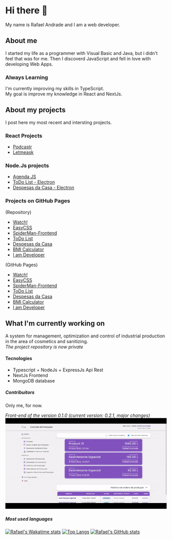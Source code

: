 # Hi there 👋
My name is Rafael Andrade and I am a web developer.

## About me
I started my life as a programmer with Visual Basic and Java, but i didn't feel that was for me. Then I discoverd JavaScript and fell in love with developing Web Apps.
### Always Learning
I'm currently improving my skills in TypeScript. <br>
My goal is improve my knowledge in React and NextJs.

## About my projects
I post here my most recent and intersting projects. <br>

### React Projects

<ul>
  <li><a href="https://github.com/andraderafa72/podcastr">Podcastr</a></li>
  <li><a href="https://github.com/andraderafa72/letmeask">Letmeask</a></li>
</ul>

### Node.Js projects

<ul>
  <li><a href="https://github.com/andraderafa72/Agenda-JS">Agenda JS</a></li>
  <li><a href="https://github.com/andraderafa72/todolist-electron">ToDo List - Electron</a></li>
  <li><a href="https://github.com/andraderafa72/despesas-da-casa-electron">Despesas da Casa - Electron</a></li>
</ul>

### Projects on GitHub Pages
(Repository)

<ul>
  <li><a href="https://github.com/andraderafa72/watch/">Watch!</a></li>
  <li><a href="https://github.com/andraderafa72/EasyCSS/">EasyCSS</a></li>
  <li><a href="https://github.com/andraderafa72/SpiderMan-Frontend/">SpiderMan-Frontend</a></li>
  <li><a href="https://github.com/andraderafa72/todolist">ToDo List</a></li>
  <li><a href="https://github.com/andraderafa72/despesas-da-casa">Despesas da Casa</a></li>
  <li><a href="https://github.com/andraderafa72/calculadora-de-imc">BMI Calculator</a></li>
  <li><a href="https://github.com/andraderafa72/I-Am-Developer">I am Developer</a></li>
</ul>

(GitHub Pages)
<ul>
  <li><a href="https://andraderafa72.github.io/watch/">Watch!</a></li>
  <li><a href="https://andraderafa72.github.io/EasyCSS/">EasyCSS</a></li>
  <li><a href="https://andraderafa72.github.io/SpiderMan-Frontend/">SpiderMan-Frontend</a></li>
  <li><a href="https://andraderafa72.github.io/todolist">ToDo List</a></li>
  <li><a href="https://andraderafa72.github.io/despesas-da-casa">Despesas da Casa</a></li>
  <li><a href="https://andraderafa72.github.io/calculadora-de-imc">BMI Calculator</a></li>
  <li><a href="https://andraderafa72.github.io/I-Am-Developer">I am Developer</a></li>
</ul>

## What I'm currently working on
A system for management, optimization and control of industrial production in the area of cosmetics and sanitizing. <br>
<i>The project repository is now private </i>

#### Tecnologies

<ul>
  <li>Typescript + NodeJs + ExpressJs Api Rest</li>
  <li>NextJs Frontend</li>
  <li>MongoDB database</li>
</ul>

##### Contribuitors
Only me, for now.

<i>Front-end of the version 0.1.0 (current version: 0.2.1, major changes) </i>
![alt text](https://github.com/andraderafa72/andraderafa72/blob/working-now/gif/production-control.gif?raw=true)

##### Most used languages
[![Rafael's Wakatime stats](https://github-readme-stats.vercel.app/api/wakatime?username=andraderafa72&v=2&theme=tokyonight)](https://github.com/anuraghazra/github-readme-stats)
[![Top Langs](https://github-readme-stats.vercel.app/api/top-langs/?username=andraderafa72&langs_count=8&theme=tokyonight)](https://github.com/anuraghazra/github-readme-stats)
[![Rafael's GitHub stats](https://github-readme-stats.vercel.app/api?username=andraderafa72&show_icons=true&theme=tokyonight)](https://github.com/anuraghazra/github-readme-stats)

<!--
**andraderafa72/andraderafa72** is a ✨ _special_ ✨ repository because its `README.md` (this file) appears on your GitHub profile.

![Rafael's GitHub stats](https://github-readme-stats.vercel.app/api?username=andraderafa72&show_icons=true)
[![Readme Card](https://github-readme-stats.vercel.app/api/pin/?username=andraderafa72&repo=Agenda-JS)](https://github.com/anuraghazra/github-readme-stats)


[![alt text](https://github.com/andraderafa72/andraderafa72/blob/working-now/banner.PNG?raw=true)](url)
Here are some ideas to get you started:

- 🔭 I’m currently working on ...
- 🌱 I’m currently learning ...
- 👯 I’m looking to collaborate on ...
- 🤔 I’m looking for help with ...
- 💬 Ask me about ...
- 📫 How to reach me: ...
- 😄 Pronouns: ...
- ⚡ Fun fact: ...
-->
